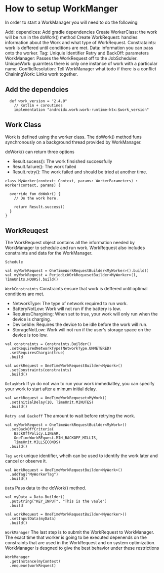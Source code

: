 # How to setup WorkManger
In order to start a WorkManager you will need to do the following

Add: dependices: Add gradle dependencies
Create WorkerClass: the work will be run in the doWork() method
Create WorkRequest: handles information about the Work and what type of WorkRequest.
Constrataints: work is deffered until conditions are met.
Data: information you can pass onto the worker.
Tag: Uniquie Identifier
Retry and BackOff: parameters
WorkManager: Passes the WorkRequest off to the JobScheduler.
UniqueWork: guarntess there is only one instance of work with a particular name.
ConflicResolution: Tell WorkManager what todo if there is a conflict
ChainingWork: Links work together.


## Add the dependcies
```
  def work_version = "2.4.0"
    // Kotlin + coroutines
    implementation "androidx.work:work-runtime-ktx:$work_version"
```

## Work Class
Work is defined using the worker class. The doWork() method funs synchronously on a background thread provided by WorkManager. 

doWork() can return three options
- Result.sucess(): The work finsished successfully
- Result.failure(): The work failed
- Result.retry(): The work failed and should be tried at another time. 

```
class MyWorker(context: Context, params: WorkerParameters) : Worker(context, params) {
  
  override fun doWokr() {
    // Do the work here. 
    
    return Result.success()
  }
}
```


## WorkReuqest
The WorkRequest object contains all the information needed by WorkManager to schedule and run work. WorkRequest also includes constraints and data for the WorkManager.

`Schedule`
```
val myWorkRequest = OneTimeWorkRequestBuilder<MyWorker>().build()
val myWorkRequest = PeriodicWOrkRequesetBuilder<MyWorker>(1, TimeUnits.HOURS).build()
```

`WorkConstraints`
Constraints ensure that work is deffered until optimal conditions are met.
- NetworkType: The type of network required to run work.
- BatteryNotLow: Work will not run if the battery is low. 
- RequiresChargining: When set to true, your work will only run when the device is charging.
- DeviceIdle: Requires the device to be idle before the work will run.
- StorageNotLow: Work will not run if the user's storage space on the device is too low. 

```
val constraints = Constraints.Builder()
  .setRequiredNetworkType(NetworkType.UNMETERED)
  .setRequiresChargin(true)
  .build
  
val workRequest = OneTimeWorkRequestBuilder<MyWork>()
  .setConstraints(constraints)
  .build()
```

`DelayWork`
If yo do not wan to run your work immediatley, you can specify your work to start after a mimum initial delay.
```
val workRequest = OneTimeWorkRequeset<MyWork()
  .setInitialDelay(10, TimeUnit.MINUTES)
  .build()
```

`Retry and Backoff`
The amount to wait before retrying the work. 
```
val myWorkRequest = OneTimeWorkRequestBuilder<MyWork>()
  .setBackOffCriteria(
    BackOffPolicy.LINEAR, 
    OneTimeWorkREquest.MIN_BACKOFF_MILLIS,
    TimeUnit.MILLSECONDS)
  .build()
```

`Tag work`
unique identifier, whcih can be used to identify the work later and cancel or observe it. 
```
val WorkRequest = OneTimeWorkRequestBuilder<MyWork>()
  .addTag("MyWorkerTag")
  .build()
```

`Data`
Pass data to the doWork() method.
```
val myData = Data.Builder()
  .putString("KEY_INPUT", "This is the vaule")
  .build
  
val workRequest = OneTimeWorkRequestBuilder<MyWorker>()
  .setInputData(myData)
  .build()
```

`WorkManager`
The last step is to submit the WorkRequest to WorkManager. The exact time that worker is going to be executed depenends on the constraints that are used in the WorkRequest and on system optimization. WorkManager is desgned to give the best behavior under these restrictions

```
WorkManager
  .getInstance(myContext)
  .enqueue(workRequest)
```
